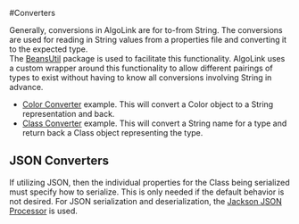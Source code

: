 #Converters

Generally, conversions in AlgoLink are for to-from String. The conversions are used for reading in String values from a properties file and converting it to the expected type.  
The [BeansUtil](https://commons.apache.org/proper/commons-beanutils/) package is used to facilitate this functionality. AlgoLink uses a custom wrapper around this functionality to allow different pairings of types to exist without having to know all conversions involving String in advance.

 * [Color Converter](converters/ColorConverter.java) example. This will convert a Color object to a String representation and back.
 * [Class Converter](converters/ClassConverter.java) example. This will convert a String name for a type and return back a Class object representing the type.

## JSON Converters
If utilizing JSON, then the individual properties for the Class being serialized must specify how to serialize. This is only needed if the default behavior is not desired. For JSON serialization and deserialization, the [Jackson JSON Processor](http://wiki.fasterxml.com/JacksonHome) is used.